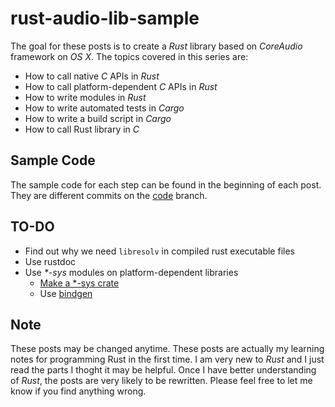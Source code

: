 # rust-audio-lib-sample

The goal for these posts is to create a *Rust* library based on *CoreAudio* framework on *OS X*. The topics covered in this series are:
- How to call native *C* APIs in *Rust*
- How to call platform-dependent *C* APIs in *Rust*
- How to write modules in *Rust*
- How to write automated tests in *Cargo*
- How to write a build script in *Cargo*
- How to call Rust library in *C*

## Sample Code
The sample code for each step can be found in the beginning of each post. They are different commits on the [code][code] branch.

## TO-DO
- Find out why we need ```libresolv``` in compiled rust executable files
- Use rustdoc
- Use _*-sys_ modules on platform-dependent libraries
  - [Make a *-sys crate][kornel]
  - Use [bindgen][bindgen]

## Note
These posts may be changed anytime. These posts are actually my learning notes for programming Rust in the first time. I am very new to *Rust* and I just read the parts I thoght it may be helpful. Once I have better understanding of *Rust*, the posts are very likely to be rewritten. Please feel free to let me know if you find anything wrong.

[kornel]: https://kornel.ski/rust-sys-crate "Making a *-sys crate"
[bindgen]: https://github.com/rust-lang-nursery/ "rust-bindgen"

[code]: https://github.com/ChunMinChang/rust-audio-lib-sample/tree/code-v0 "Sample Code"
